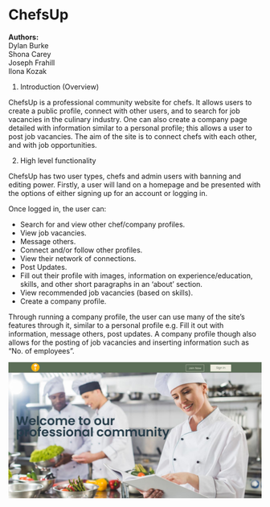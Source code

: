 # ChefsUp

**Authors:**  
Dylan Burke  
Shona Carey  
Joseph Frahill  
Ilona Kozak  

1. Introduction (Overview) 

ChefsUp is a professional community website for chefs. It allows users to create a public profile, connect with other users, and to search for job vacancies in the culinary industry. One can also create a company page detailed with information similar to a personal profile; this allows a user to post job vacancies. The aim of the site is to connect chefs with each other, and with job opportunities. 

2. High level functionality 

ChefsUp has two user types, chefs and admin users with banning and editing power. Firstly, a user will land on a homepage and be presented with the options of either signing up for an account or logging in.  

Once logged in, the user can: 
- Search for and view other chef/company profiles. 
- View job vacancies. 
- Message others. 
- Connect and/or follow other profiles. 
- View their network of connections. 
- Post Updates. 
- Fill out their profile with images, information on experience/education, skills, and other short paragraphs in an ‘about’ section.  
- View recommended job vacancies (based on skills). 
- Create a company profile. 

Through running a company profile, the user can use many of the site’s features through it, similar to a personal profile e.g. Fill it out with information, message others, post updates. A company profile though also allows for the posting of job vacancies and inserting information such as “No. of employees”.  

![](ideas/home-login.JPG)
